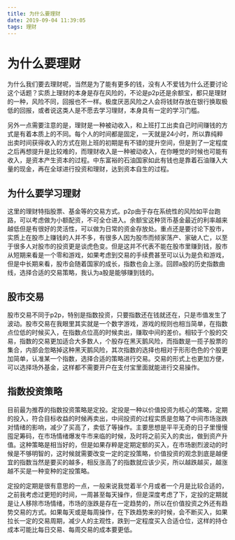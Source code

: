 ```yaml
---
title: 为什么要理财
date: 2019-09-04 11:39:05
tags: 理财
---
```


# 为什么要理财

为什么我们要去理财呢，当然是为了能有更多的钱，没有人不爱钱为什么还要讨论这个话题？实质上理财的本身是存在风险的，不论是p2p还是余额宝，都只是理财的一种，风险不同，回报也不一样。极度厌恶风险之人会将钱财存放在银行换取极低的回报，或者说这类人是不愿去学习理财，本身具有一定的学习门槛。

另外一点需要注意的是，理财是一种被动收入，和上班打工出卖自己时间赚钱的方式是有着本质上的不同。每个人的时间都是固定，一天就是24小时，所以靠纯粹出卖时间获得收入的方式在刚上班的初期是有不错的提升空间，但是到了一定程度之后再想提升是比较难的，而理财收入是一种被动收入，在你睡觉的时候也可能有收入，是资本产生资本的过程。中东富裕的石油国家如此有钱也是靠着石油赚入大量的现金，再在全球进行投资和理财，达到资本自生的过程。

## 为什么要学习理财

这里的理财特指股票、基金等的交易方式。p2p由于存在系统性的风险如平台跑路，可以考虑做为小额配资，不可全仓进入。余额宝这种货币基金最近的利率越来越低但是有很好的灵活性，可以做为日常的资金存放处。重点还是要讨论下股市，实质上在股市上赚钱的人并不多，有很多人因为股市而倾家荡产、家破人亡，以至于很多人对股市的投资更是谈虎色变。但是这并不代表不能在股市里赚到钱，股市从短期来看是一个零和游戏，如果考虑到交易的手续费甚至可以认为是负和游戏，但是中长期来看，股市会随着国家的成长，指数也会上涨。回顾a股的历史指数曲线，选择合适的交易策略，我认为a股是能够赚到钱的。

## 股市交易

股市交易不同于p2p，特别是指数投资，只要指数还在钱就还在，只是市值发生了波动。股市交易在我眼里其实就是一个数字游戏，游戏的规则也相当简单，在指数点位低的时候买入，在指数点位高的时候卖出，赚取中间的差价。相较于个股的交易，指数的交易更加适合大多数人，个股存在黑天鹅风险，而指数是一揽子股票的集合，内部会忽略掉这种黑天鹅风险，其次指数的选择也相对于形形色色的个股更加简单，认准某一个指数，选择合适的策略进行交易。交易的形式上也更加方便，可以选择场外基金，这样都不需要开户在支付宝里面就能进行交易操作。

## 指数投资策略

目前最为推荐的指数投资策略是定投。定投是一种以价值投资为核心的策略，定期的投入，符合目标收益的时候再卖出，中间投资的过程实质是忽略了中间市场涨跌对情绪的影响，减少了买高了，卖低了等操作。主要思想是平平无奇的日子里慢慢囤足筹码，在市场情绪爆发牛市来临的时候，及时将之前买入的卖出，做到资产升值。这种策略是相当好的，但是如果存粹是定期定额的买入，在市场剧烈波动的时候是不够明智的，这时候就需要改变一定的定投策略，价值投资的观念到底是越便宜的指数当然是要买的越多，相反涨高了的指数就应该少买，所以越跌越买，越涨越不买是一种变种的定投策略。

定投的定期是很有意思的一点，一般来说我觉着半个月或者一个月是比较合适的，之前我考虑过更短的时间，一周甚至每天操作，但是深度考虑了下，定投的定期就是让人移除市场情绪，市场的涨跌是存在一定趋势的，所以在价值投资之外还有趋势交易的方式。如果每天或是每周操作，在下跌趋势来的时候，会不断买入，如果拉长一定的交易周期，减少人的主观性，跌到一定程度买入合适仓位，这样的持仓成本可能比每日交易、每周交易的成本要更低。